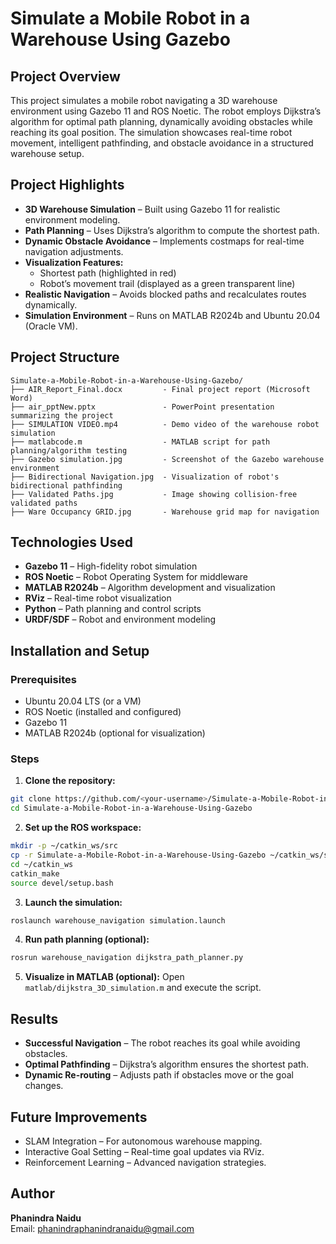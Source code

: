 # Simulate a Mobile Robot in a Warehouse Using Gazebo

## Project Overview

This project simulates a mobile robot navigating a 3D warehouse environment using Gazebo 11 and ROS Noetic. The robot employs Dijkstra’s algorithm for optimal path planning, dynamically avoiding obstacles while reaching its goal position. The simulation showcases real-time robot movement, intelligent pathfinding, and obstacle avoidance in a structured warehouse setup.

## Project Highlights

- **3D Warehouse Simulation** – Built using Gazebo 11 for realistic environment modeling.
- **Path Planning** – Uses Dijkstra’s algorithm to compute the shortest path.
- **Dynamic Obstacle Avoidance** – Implements costmaps for real-time navigation adjustments.
- **Visualization Features:**
  - Shortest path (highlighted in red)
  - Robot’s movement trail (displayed as a green transparent line)
- **Realistic Navigation** – Avoids blocked paths and recalculates routes dynamically.
- **Simulation Environment** – Runs on MATLAB R2024b and Ubuntu 20.04 (Oracle VM).

## Project Structure

```
Simulate-a-Mobile-Robot-in-a-Warehouse-Using-Gazebo/
├── AIR_Report_Final.docx         - Final project report (Microsoft Word)
├── air_pptNew.pptx               - PowerPoint presentation summarizing the project
├── SIMULATION VIDEO.mp4          - Demo video of the warehouse robot simulation
├── matlabcode.m                  - MATLAB script for path planning/algorithm testing
├── Gazebo simulation.jpg         - Screenshot of the Gazebo warehouse environment
├── Bidirectional Navigation.jpg  - Visualization of robot's bidirectional pathfinding
├── Validated Paths.jpg           - Image showing collision-free validated paths
├── Ware Occupancy GRID.jpg       - Warehouse grid map for navigation
```

## Technologies Used

- **Gazebo 11** – High-fidelity robot simulation
- **ROS Noetic** – Robot Operating System for middleware
- **MATLAB R2024b** – Algorithm development and visualization
- **RViz** – Real-time robot visualization
- **Python** – Path planning and control scripts
- **URDF/SDF** – Robot and environment modeling

## Installation and Setup

### Prerequisites

- Ubuntu 20.04 LTS (or a VM)
- ROS Noetic (installed and configured)
- Gazebo 11
- MATLAB R2024b (optional for visualization)

### Steps

1. **Clone the repository:**
```bash
git clone https://github.com/<your-username>/Simulate-a-Mobile-Robot-in-a-Warehouse-Using-Gazebo.git
cd Simulate-a-Mobile-Robot-in-a-Warehouse-Using-Gazebo
```

2. **Set up the ROS workspace:**
```bash
mkdir -p ~/catkin_ws/src
cp -r Simulate-a-Mobile-Robot-in-a-Warehouse-Using-Gazebo ~/catkin_ws/src/
cd ~/catkin_ws
catkin_make
source devel/setup.bash
```

3. **Launch the simulation:**
```bash
roslaunch warehouse_navigation simulation.launch
```

4. **Run path planning (optional):**
```bash
rosrun warehouse_navigation dijkstra_path_planner.py
```

5. **Visualize in MATLAB (optional):**
Open `matlab/dijkstra_3D_simulation.m` and execute the script.

## Results

- **Successful Navigation** – The robot reaches its goal while avoiding obstacles.
- **Optimal Pathfinding** – Dijkstra’s algorithm ensures the shortest path.
- **Dynamic Re-routing** – Adjusts path if obstacles move or the goal changes.

## Future Improvements

- SLAM Integration – For autonomous warehouse mapping.
- Interactive Goal Setting – Real-time goal updates via RViz.
- Reinforcement Learning – Advanced navigation strategies.

## Author

**Phanindra Naidu**  
Email: phanindraphanindranaidu@gmail.com  

